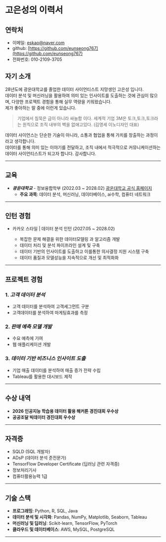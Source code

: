 # 고은성의 이력서

##  연락처
- 이메일: eskao@naver.com
- github: [https://github.com/eunseong767](https://github.com/eunseong767)
- 전화번호: 010-2109-3705


##  자기 소개
28년도에 광운대학교를 졸업한 데이터 사이언티스트 지망생인 고은성 입니다.  
 데이터 분석 및 머신러닝을 활용하여 의미 있는 인사이트를 도출하는 것에 관심이 많으며, 다양한 프로젝트 경험을 통해 실무 역량을 키워왔습니다.  
 제가 좋아하는 말 중에 이런게 있습니다.    
>기업에서 침묵은 금이 아니라 싸늘함 이다.
>세계적 기업 3M은 토크,토크,토크라는 원칙으로 조직 내부의 벽을 없애고있다.        (김영세 이노디자인 대표)

데이터 사이언스는 단순한 기술이 아니라, 소통과 협업을 통해 가치를 창출하는 과정이라고 생각합니다.  
데이터를 통해 의미 있는 이야기를 전달하고, 조직 내에서 적극적으로 커뮤니케이션하는 데이터 사이언티스트가 되고자 합니다. 감사합니다.

---

##  교육
- ***광운대학교*** - 정보융합학부 (2022.03 ~ 2028.02)
  [광운대학교 공식 홈페이지](https://www.kw.ac.kr) 
  -  **주요 과목**: 데이터 분석, 머신러닝, 데이터베이스, ai수학, 컴퓨터 네트워크

---

##  인턴 경험
- 카카오 스타일 | 데이터 분석 인턴 (2027.05 ~ 2028.02)

  - 복잡한 문제 해결을 위한 데이터모델링 과 알고리즘 개발
  - 데이터 처리 및 분석 파이프라인 설계 및 구축
  - 데이터 기반의 인사이트를 도출하고 이를통한 의사결정 지원 시스템 구축
  - 데이터 품질과 모델성능을 지속적으로 개선 및 최적화화

---

##  프로젝트 경험
### 1. ***고객 데이터 분석***
- 고객 데이터를 분석하여 고객세그먼트 구분
- 고객데이터를 분석하여 마게팅효과를 측정


### 2. ***판매 예측 모델 개발***
- 수요 예측에 기여
- 웹 애플리케이션 개발

### 3. ***데이터 기반 비즈니스 인사이트 도출***
- 기업 매출 데이터를 분석하여 매출 증가 전략 수립
- Tableau를 활용한 대시보드 제작

---

##  수상 내역
- **2026 인공지능 학습용 데이터 활용 해커톤 경진대회 우수상** 
- **공공조달 빅데이터 경진대회 우수상**

---

##  자격증
- SQLD (SQL 개발자)
- ADsP (데이터 분석 준전문가)
- TensorFlow Developer Certificate (딥러닝 관련 자격증)
- 정보처리기사
- 컴퓨터활용능력 1급

---

## 기술 스택
- **프로그래밍**: Python, R, SQL, Java
- **데이터 분석 및 시각화**: Pandas, NumPy, Matplotlib, Seaborn, Tableau
- **머신러닝 및 딥러닝**: Scikit-learn, TensorFlow, PyTorch
- **클라우드 및 데이터베이스**: AWS, MySQL, PostgreSQL

---
